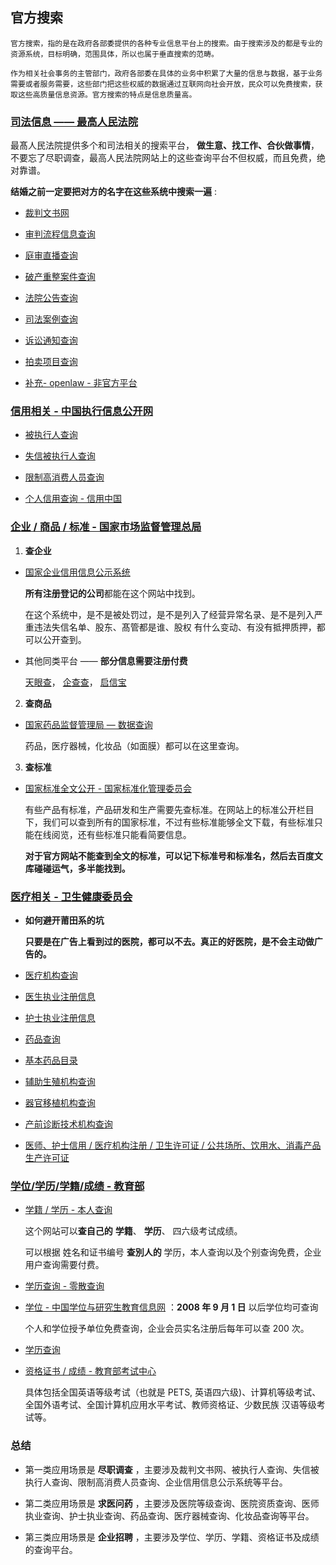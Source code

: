 ## 官方搜索

    官方搜索，指的是在政府各部委提供的各种专业信息平台上的搜索。由于搜索涉及的都是专业的资源系统，目标明确，范围具体，所以也属于垂直搜索的范畴。

    作为相关社会事务的主管部门，政府各部委在具体的业务中积累了大量的信息与数据，基于业务需要或者服务需要，这些部门把这些权威的数据通过互联网向社会开放，民众可以免费搜索，获取这些高质量信息资源。官方搜索的特点是信息质量高。
    
### [司法信息 —— 最高人民法院](http://www.court.gov.cn/index.html)

  最髙人民法院提供多个和司法相关的搜索平台， **做生意、找工作、合伙做事情**，不要忘了尽职调查，最高人民法院网站上的这些查询平台不但权威，而且免费，绝对靠谱。
  
  **结婚之前一定要把对方的名字在这些系统中搜索一遍** :

  - [裁判文书网](http://wenshu.court.gov.cn/)

  - [审判流程信息查询](https://splcgk.court.gov.cn/gzfwww/)

  - [庭审直播查询](http://tingshen.court.gov.cn/)
  
  - [破产重整案件查询](http://pccz.court.gov.cn/pcajxxw/index/xxwsy)
  
  - [法院公告查询](https://rmfygg.court.gov.cn/)

  - [司法案例查询](https://anli.court.gov.cn/static/web/index.html#/index)
  
  - [诉讼通知查询](http://songda.court.gov.cn/)
  
  - [拍卖项目查询](https://www1.rmfysszc.gov.cn/projects.shtml)
  
  - [补充- openlaw - 非官方平台](https://openlaw.cn/)

### [信用相关 - 中国执行信息公开网](http://zxgk.court.gov.cn/)

  - [被执行人查询](http://zxgk.court.gov.cn/zhixing/)

  - [失信被执行人查询](http://zxgk.court.gov.cn/shixin/)

  - [限制高消费人员查询](http://zxgk.court.gov.cn/xgl/)

  - [个人信用查询 - 信用中国](https://www.creditchina.gov.cn/)

### [企业 / 商品 / 标准 - 国家市场监督管理总局](http://www.samr.gov.cn/)

1. **查企业**
- [国家企业信用信息公示系统](http://www.gsxt.gov.cn/index.html) 
    
  **所有注册登记的公司**都能在这个网站中找到。

  在这个系统中，是不是被处罚过，是不是列入了经营异常名录、是不是列入严重违法失信名单、股东、髙管都是谁、股权 有什么变动、有没有抵押质押，都可以公开查到。

- 其他同类平台 —— **部分信息需要注册付费**

  [天眼查](https://www.tianyancha.com/)， [企查查](https://www.qichacha.com/)， [启信宝](https://www.qixin.com/)

2. **查商品**
- [国家药品监督管理局 — 数据查询](http://app1.sfda.gov.cn/datasearchcnda/face3/dir.html)

  药品，医疗器械，化妆品（如面膜）都可以在这里查询。

3. **查标准**
- [国家标准全文公开 - 国家标准化管理委员会](http://www.gb688.cn/bzgk/gb/)

  有些产品有标准，产品研发和生产需要先查标准。在网站上的标准公开栏目下，我们可以查到所有的国家标准，不过有些标准能够全文下载，有些标准只能在线阅览，还有些标准只能看简要信息。

  **对于官方网站不能查到全文的标准，可以记下标准号和标准名，然后去百度文库碰碰运气，多半能找到。**

### [医疗相关 - 卫生健康委员会](http://www.nhc.gov.cn/wjw/sjcx/sjcx.shtml)

- **如何避开莆田系的坑**

  **只要是在广告上看到过的医院，都可以不去。真正的好医院，是不会主动做广告的。**

- [医疗机构查询](http://zgcx.nhc.gov.cn:9090/unit/index)

- [医生执业注册信息](http://zgcx.nhc.gov.cn:9090/Doctor)

- [护士执业注册信息](http://zgcx.nhc.gov.cn:9090/nurse)

- [药品查询](http://cdsip.nhc.gov.cn/)

- [基本药品目录](http://www.nhc.gov.cn/wjw/jbywml/list.shtml)

- [辅助生殖机构查询](http://www.nhc.gov.cn/wjw/fzszjg/201907/bddb71b3de8543f292ba5bbd81c6e750.shtml)

- [器官移植机构查询](http://www.nhc.gov.cn/wjw/qgyzjg/list.shtml)

- [产前诊断技术机构查询](http://www.nhc.gov.cn/wjw/cqzdyljg/list.shtml)

- [医师、护士信用 / 医疗机构注册 / 卫生许可证 / 公共场所、饮用水、消毒产品生产许可证](https://credit.wsjd.gov.cn/portal/)

### [学位/学历/学籍/成绩 - 教育部](http://www.moe.gov.cn/)

- [学籍 / 学历 - 本人查询](https://my.chsi.com.cn/archive/index.jsp) 

  这个网站可以**查自己的** **学籍**、 **学历**、 四六级考试成绩。

  可以根据 姓名和证书编号 **查別人的** 学历，本人查询以及个别查询免费，企业用户查询需要付费。

- [学历查询 - 零散查询](https://www.chsi.com.cn/xlcx/lscx/query.do)

- [学位 - 中国学位与研究生教育信息网](http://www.chinadegrees.com.cn/) ：**2008 年 9 月 1 日** 以后学位均可查询

  个人和学位授予单位免费查询，企业会员实名注册后每年可以查 200 次。

- [学历查询](https://www.chsi.com.cn/xlcx/)

- [资格证书 / 成绩 - 教育部考试中心](http://www.neea.edu.cn/)
  
  具体包括全国英语等级考试（也就是 PETS, 英语四六级)、计算机等级考试、全国外语考试、全国计算机应用水平考试、教师资格证、少数民族 汉语等级考试等。

### 总结

- 第一类应用场景是 **尽职调查** ，主要涉及裁判文书网、被执行人查询、失信被执行人查询、限制高消费人员查询、企业信用信息公示系统等平台。

- 第二类应用场景是 **求医问药** ，主要涉及医院等级查询、医院资质查询、医师执业查询、护士执业查询、药品查询、医疗器械查询、化妆品查询等平台。

- 第三类应用场景是 **企业招聘** ，主要涉及学位、学历、学籍、资格证书及成绩的查询平台。

